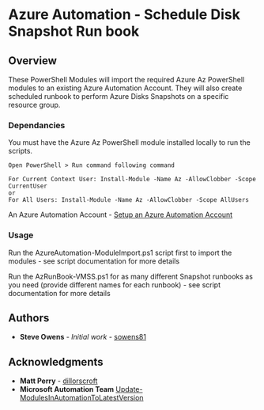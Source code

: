 # Azure Automation - Schedule Disk Snapshot Run book

## Overview

These PowerShell Modules will import the required Azure Az PowerShell modules to an existing Azure Automation Account. They will also create scheduled runbook to perform Azure Disks Snapshots on a specific resource group.

### Dependancies

You must have the Azure Az PowerShell module installed locally to run the scripts.

    Open PowerShell > Run command following command

    For Current Context User: Install-Module -Name Az -AllowClobber -Scope CurrentUser
    or
    For All Users: Install-Module -Name Az -AllowClobber -Scope AllUsers

An Azure Automation Account - [Setup an Azure Automation Account](https://docs.microsoft.com/en-us/azure/automation/automation-create-standalone-account)

### Usage

Run the AzureAutomation-ModuleImport.ps1 script first to import the modules - see script documentation for more details

Run the AzRunBook-VMSS.ps1 for as many different Snapshot runbooks as you need (provide different names for each runbook) - see script documentation for more details

## Authors

* **Steve Owens** - *Initial work* - [sowens81](https://github.com/sowens81)

## Acknowledgments

* **Matt Perry** - [dillorscroft](https://github.com/dillorscroft)
* **Microsoft Automation Team** [Update-ModulesInAutomationToLatestVersion](https://github.com/azureautomation/runbooks/blob/master/Utility/Update-ModulesInAutomationToLatestVersion.ps1)
